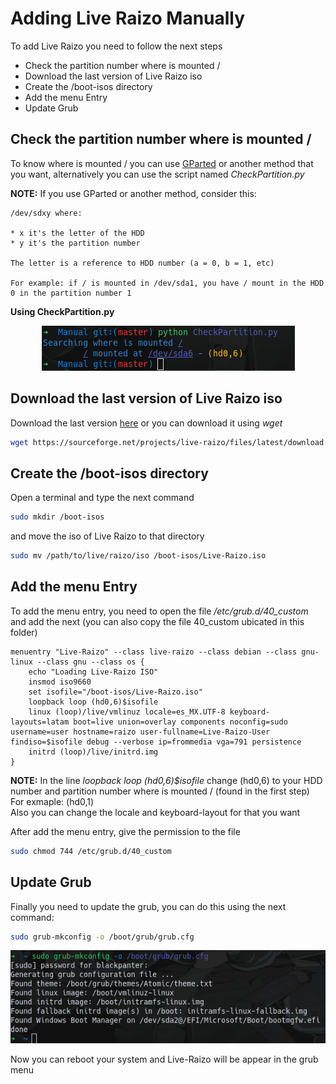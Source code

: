 # Adding Live Raizo Manually
To add Live Raizo you need to follow the next steps

* Check the partition number where is mounted /
* Download the last version of Live Raizo iso
* Create the /boot-isos directory
* Add the menu Entry
* Update Grub

## Check the partition number where is mounted /
To know where is mounted / you can use [GParted](https://gparted.org/) or another method that you want, alternatively you can use the script named *CheckPartition.py*

**NOTE:** If you use GParted or another method, consider this:
```
/dev/sdxy where:

* x it's the letter of the HDD
* y it's the partition number

The letter is a reference to HDD number (a = 0, b = 1, etc)

For example: if / is mounted in /dev/sda1, you have / mount in the HDD 0 in the partition number 1
```
**Using CheckPartition.py**
<p align="center">
  <img src="../Pictures/CheckPartition.png">
</p>

## Download the last version of Live Raizo iso
Download the last version [here](https://sourceforge.net/projects/live-raizo/) or you can download it using *wget*

```bash
wget https://sourceforge.net/projects/live-raizo/files/latest/download
```

## Create the /boot-isos directory
Open a terminal and type the next command

```bash
sudo mkdir /boot-isos
```
and move the iso of Live Raizo to that directory

```bash
sudo mv /path/to/live/raizo/iso /boot-isos/Live-Raizo.iso
```

## Add the menu Entry
To add the menu entry, you need to open the file */etc/grub.d/40_custom* and add the next (you can also copy the file 40_custom ubicated in this folder)

```
menuentry "Live-Raizo" --class live-raizo --class debian --class gnu-linux --class gnu --class os {
	echo "Loading Live-Raizo ISO"
	insmod iso9660
	set isofile="/boot-isos/Live-Raizo.iso"
	loopback loop (hd0,6)$isofile
	linux (loop)/live/vmlinuz locale=es_MX.UTF-8 keyboard-layouts=latam boot=live union=overlay components noconfig=sudo username=user hostname=raizo user-fullname=Live-Raizo-User findiso=$isofile debug --verbose ip=frommedia vga=791 persistence
	initrd (loop)/live/initrd.img
}
```
**NOTE:** In the line *loopback loop (hd0,6)$isofile* change (hd0,6) to your HDD number and partition number where is mounted / (found in the first step)
For exmaple: (hd0,1)<br/>
Also you can change the locale and keyboard-layout for that you want

After add the menu entry, give the permission to the file

```bash
sudo chmod 744 /etc/grub.d/40_custom
```
## Update Grub
Finally you need to update the grub, you can do this using the next command:

```bash
sudo grub-mkconfig -o /boot/grub/grub.cfg
```
<p align="center">
  <img src="../Pictures/UpdateGrub.png">
</p>

Now you can reboot your system and Live-Raizo will be appear in the grub menu
